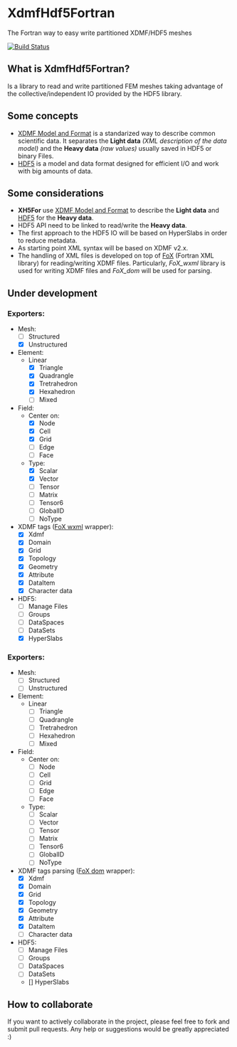 # XdmfHdf5Fortran
The Fortran way to easy write partitioned XDMF/HDF5 meshes

[![Build Status](https://travis-ci.org/victorsndvg/XdmfHdf5Fortran.svg?branch=master)](https://travis-ci.org/victorsndvg/XdmfHdf5Fortran)

## What is XdmfHdf5Fortran?
Is a library to read and write partitioned FEM meshes taking advantage of the collective/independent IO provided by the HDF5 library. 

## Some concepts
* [XDMF Model and Format](http://www.xdmf.org/index.php/XDMF_Model_and_Format) is a standarized way to describe common scientific data. It separates the **Light data** *(XML description of the data model)* and the **Heavy data** *(raw values)* usually saved in HDF5 or binary Files.
* [HDF5](https://www.hdfgroup.org/HDF5) is a model and data format designed for efficient I/O and work with big amounts of data.

## Some considerations
* **XH5For** use [XDMF Model and Format](http://www.xdmf.org/index.php/XDMF_Model_and_Format) to describe the **Light data** and [HDF5](https://www.hdfgroup.org/HDF5) for the **Heavy data**.
* HDF5 API need to be linked to read/write the **Heavy data**.
* The first approach to the HDF5 IO will be based on HyperSlabs in order to reduce metadata.
* As starting point XML syntax will be based on XDMF v2.x.
* The handling of XML files is developed on top of [FoX](https://github.com/andreww/fox) (Fortran XML library) for reading/writing XDMF files. Particularly, *FoX_wxml* library is used for writing XDMF files and *FoX_dom* will be used for parsing.

## Under development

### Exporters:
  * Mesh:
    * [ ] Structured
    * [x] Unstructured
  * Element:
    * Linear
      * [x] Triangle
      * [x] Quadrangle
      * [x] Tretrahedron
      * [x] Hexahedron
      * [ ] Mixed
  * Field:
    * Center on: 
        * [x] Node
        * [x] Cell
        * [x] Grid
        * [ ] Edge
        * [ ] Face
    * Type:
        * [x] Scalar
        * [x] Vector
        * [ ] Tensor
        * [ ] Matrix
        * [ ] Tensor6
        * [ ] GlobalID
        * [ ] NoType
  * XDMF tags ([FoX wxml](https://github.com/andreww/fox)  wrapper):
    * [x] Xdmf
    * [x] Domain
    * [x] Grid
    * [x] Topology
    * [x] Geometry
    * [x] Attribute
    * [x] DataItem
    * [x] Character data
  * HDF5:
    * [ ] Manage Files
    * [ ] Groups
    * [ ] DataSpaces
    * [ ] DataSets
    * [x] HyperSlabs

### Exporters:
  * Mesh:
    * [ ] Structured
    * [ ] Unstructured
  * Element:
    * Linear
      * [ ] Triangle
      * [ ] Quadrangle
      * [ ] Tretrahedron
      * [ ] Hexahedron
      * [ ] Mixed
  * Field:
    * Center on: 
        * [ ] Node
        * [ ] Cell
        * [ ] Grid
        * [ ] Edge
        * [ ] Face
    * Type:
        * [ ] Scalar
        * [ ] Vector
        * [ ] Tensor
        * [ ] Matrix
        * [ ] Tensor6
        * [ ] GlobalID
        * [ ] NoType
  * XDMF tags parsing ([FoX dom](https://github.com/andreww/fox)  wrapper):
    * [x] Xdmf
    * [x] Domain
    * [x] Grid
    * [x] Topology
    * [x] Geometry
    * [x] Attribute
    * [x] DataItem
    * [ ] Character data
  * HDF5:
    * [ ] Manage Files
    * [ ] Groups
    * [ ] DataSpaces
    * [ ] DataSets
    * [] HyperSlabs

## How to collaborate
If you want to actively collaborate in the project, please feel free to fork and submit pull requests.
Any help or suggestions would be greatly appreciated :)
